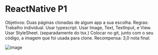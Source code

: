 # ReactNative P1

Objetivos:
Duas páginas clonadas de algum app a sua escolha.
Regras:
Trabalho individual.
Usar typescript.
Usar Image, Text, TextInput, e View.
Usar StyleSheet. (separadamente do tsx.)
Colocar no git, junto com o seu código, a imagem que foi usada para clone.
Recompensa:
3,0 nota final.


![image](https://github.com/Pabullo-M/p1-ReactNative/assets/162758805/d7c4f29f-6e2c-4ef2-af70-b42d85ecfead)
